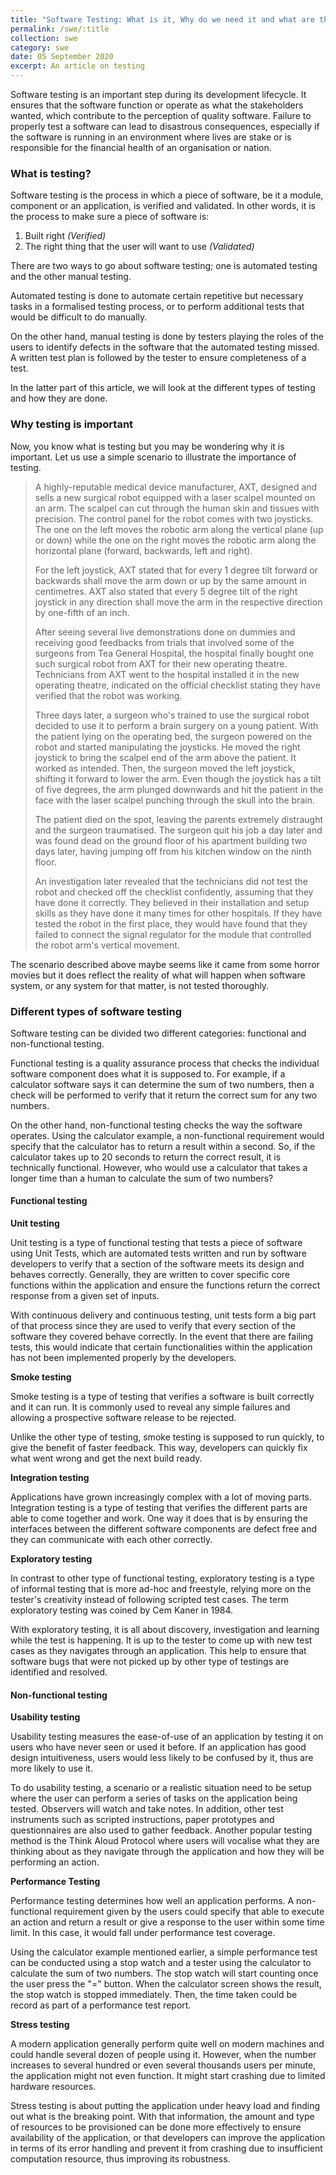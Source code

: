 ```yaml
---
title: "Software Testing: What is it, Why do we need it and what are the different types?" 
permalink: /swe/:title
collection: swe
category: swe
date: 05 September 2020
excerpt: An article on testing
---
```


Software testing is an important step during its development lifecycle. It ensures that the software function or operate as what the stakeholders wanted, which contribute to the perception of quality software. Failure to properly test a software can lead to disastrous consequences, especially if the software is running in an environment where lives are stake or is responsible for the financial health of an organisation or nation.

### What is testing?

Software testing is the process in which a piece of software, be it a module, component or an application, is verified and validated. In other words, it is the process to make sure a piece of software is:

1. Built right *(Verified)*
2. The right thing that the user will want to use *(Validated)*

There are two ways to go about software testing; one is automated testing and the other manual testing.

Automated testing is done to automate certain repetitive but necessary tasks in a formalised testing process, or to perform additional tests that would be difficult to do manually.

On the other hand, manual testing is done by testers playing the roles of the users to identify defects in the software that the automated testing missed. A written test plan is followed by the tester to ensure completeness of a test.

In the latter part of this article, we will look at the different types of testing and how they are done.

### Why testing is important

Now, you know what is testing but you may be wondering why it is important. Let us use a simple scenario to illustrate the importance of testing.

> A highly-reputable medical device manufacturer, AXT, designed and sells a new surgical robot equipped with a laser scalpel mounted on an arm. The scalpel can cut through the human skin and tissues with precision. The control panel for the robot comes with two joysticks. The one on the left moves the robotic arm along the vertical plane (up or down) while the one on the right moves the robotic arm along the horizontal plane (forward, backwards, left and right).
>
> For the left joystick, AXT stated that for every 1 degree tilt forward or backwards shall move the arm down or up by the same amount in centimetres. AXT also stated that every 5 degree tilt of the right joystick in any direction shall move the arm in the respective direction by one-fifth of an inch.
>
> After seeing several live demonstrations done on dummies and receiving good feedbacks from trials that involved some of the surgeons from Tea General Hospital, the hospital finally bought one such surgical robot from AXT for their new operating theatre. Technicians from AXT went to the hospital installed it in the new operating theatre, indicated on the official checklist stating they have verified that the robot was working.
>
> Three days later, a surgeon who's trained to use the surgical robot decided to use it to perform a brain surgery on a young patient. With the patient lying on the operating bed, the surgeon powered on the robot and started manipulating the joysticks. He moved the right joystick to bring the scalpel end of the arm above the patient. It worked as intended. Then, the surgeon moved the left joystick, shifting it forward to lower the arm. Even though the joystick has a tilt of five degrees, the arm plunged downwards and hit the patient in the face with the laser scalpel punching through the skull into the brain.
>
> The patient died on the spot, leaving the parents extremely distraught and the surgeon traumatised. The surgeon quit his job a day later and was found dead on the ground floor of his apartment building two days later, having jumping off from his kitchen window on the ninth floor.
>
> An investigation later revealed that the technicians did not test the robot and checked off the checklist confidently, assuming that they have done it correctly. They believed in their installation and setup skills as they have done it many times for other hospitals. If they have tested the robot in the first place, they would have found that they failed to connect the signal regulator for the module that controlled the robot arm's vertical movement.

The scenario described above maybe seems like it came from some horror movies but it does reflect the reality of what will happen when software system, or any system for that matter, is not tested thoroughly.

### Different types of software testing

Software testing can be divided two different categories: functional and non-functional testing.

Functional testing is a quality assurance process that checks the individual software component does what it is supposed to. For example, if a calculator software says it can determine the sum of two numbers, then a check will be performed to verify that it return the correct sum for any two numbers.

On the other hand, non-functional testing checks the way the software operates. Using the calculator example, a non-functional requirement would specify that the calculator has to return a result within a second. So, if the calculator takes up to 20 seconds to return the correct result, it is technically functional. However, who would use a calculator that takes a longer time than a human to calculate the sum of two numbers?

#### Functional testing

**Unit testing**

Unit testing is a type of functional testing that tests a piece of software using Unit Tests, which are automated tests written and run by software developers to verify that a section of the software meets its design and behaves correctly. Generally, they are written to cover specific core functions within the application and ensure the functions return the correct response from a given set of inputs.

With continuous delivery and continuous testing, unit tests form a big part of that process since they are used to verify that every section of the software they covered behave correctly. In the event that there are failing tests, this would indicate that certain functionalities within the application has not been implemented properly by the developers.

**Smoke testing**

Smoke testing is a type of testing that verifies a software is built correctly and it can run. It is commonly used to reveal any simple failures and allowing a prospective software release to be rejected.

Unlike the other type of testing, smoke testing is supposed to run quickly, to give the benefit of faster feedback. This way, developers can quickly fix what went wrong and get the next build ready.

**Integration testing**

Applications have grown increasingly complex with a lot of moving parts. Integration testing is a type of testing that verifies the different parts are able to come together and work. One way it does that is by ensuring the interfaces between the different software components are defect free and they can communicate with each other correctly.

**Exploratory testing**

In contrast to other type of functional testing, exploratory testing is a type of informal testing that is more ad-hoc and freestyle, relying more on the tester's creativity instead of following scripted test cases. The term exploratory testing was coined by Cem Kaner in 1984.

With exploratory testing, it is all about discovery, investigation and learning while the test is happening. It is up to the tester to come up with new test cases as they navigates through an application. This help to ensure that software bugs that were not picked up by other type of testings are identified and resolved.


#### Non-functional testing

**Usability testing**

Usability testing measures the ease-of-use of an application by testing it on users who have never seen or used it before. If an application has good design intuitiveness, users would less likely to be confused by it, thus are more likely to use it.

To do usability testing, a scenario or a realistic situation need to be setup where the user can perform a series of tasks on the application being tested. Observers will watch and take notes. In addition, other test instruments such as scripted instructions, paper prototypes and questionnaires are also used to gather feedback. Another popular testing method is the Think Aloud Protocol where users will vocalise what they are thinking about as they navigate through the application and how they will be performing an action.

**Performance Testing**

Performance testing determines how well an application performs. A non-functional requirement given by the users could specify that able to execute an action and return a result or give a response to the user within some time limit. In this case,  it would fall under performance test coverage.

Using the calculator example mentioned earlier, a simple performance test can be conducted using a stop watch and a tester using the calculator to calculate the sum of two numbers. The stop watch will start counting once the user press the "=" button. When the calculator screen shows the result, the stop watch is stopped immediately. Then, the time taken could be record as part of a performance test report.

**Stress testing**

A modern application generally perform quite well on modern machines and could handle several dozen of people using it. However, when the number increases to several hundred  or even several thousands users per minute, the application might not even function. It might start crashing due to limited hardware resources.

Stress testing is about putting the application under heavy load and finding out what is the breaking point. With that information, the amount and type of resources to be provisioned can be done more effectively to ensure availability of the application, or that developers can improve the application in terms of its error handling and prevent it from crashing due to insufficient computation resource, thus improving its robustness.


